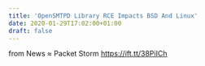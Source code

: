 ```yaml
---
title: 'OpenSMTPD Library RCE Impacts BSD And Linux'
date: 2020-01-29T17:02:00+01:00
draft: false
---
```


  
  
from News ≈ Packet Storm https://ift.tt/38PiICh